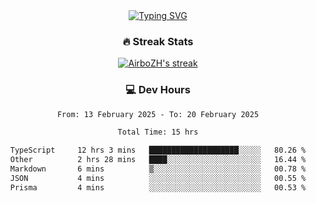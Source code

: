 
<div align="center">
  <a href="https://git.io/typing-svg"><img src="https://readme-typing-svg.demolab.com?font=Fira+Code&size=30&pause=1000&color=33F7F5&center=true&vCenter=true&width=435&lines=Hi+there+%F0%9F%91%8B+I+am+AirboZH+;Welcome+to+my+Github" alt="Typing SVG" /></a>

<h3>🔥 Streak Stats</h3>

<!-- GitHub Readme Streak Stats - https://github.com/DenverCoder1/github-readme-streak-stats -->
<p>
  <a href="https://github.com/DenverCoder1/github-readme-streak-stats">
    <img title="🔥 Get streak stats for your profile at git.io/streak-stats" alt="AirboZH's streak" src="https://streak-stats.demolab.com/?user=AirboZH&theme=monokai-metallian&hide_border=true"/>
  </a>
</p>

<h3>💻 Dev Hours</h3>
<!--START_SECTION:waka-->

```txt
From: 13 February 2025 - To: 20 February 2025

Total Time: 15 hrs

TypeScript     12 hrs 3 mins   ████████████████████░░░░░   80.26 %
Other          2 hrs 28 mins   ████░░░░░░░░░░░░░░░░░░░░░   16.44 %
Markdown       6 mins          ▒░░░░░░░░░░░░░░░░░░░░░░░░   00.78 %
JSON           4 mins          ░░░░░░░░░░░░░░░░░░░░░░░░░   00.55 %
Prisma         4 mins          ░░░░░░░░░░░░░░░░░░░░░░░░░   00.53 %
```

<!--END_SECTION:waka-->
</div>  
